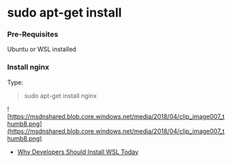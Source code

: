 
# sudo apt-get install


### Pre-Requisites

Ubuntu or WSL installed

### Install nginx

Type:
>sudo apt-get install nginx

![https://msdnshared.blob.core.windows.net/media/2018/04/clip_image007_thumb8.png](https://msdnshared.blob.core.windows.net/media/2018/04/clip_image007_thumb8.png)
                    
- [Why Developers Should Install WSL Today](https://blogs.msdn.microsoft.com/premier_developer/2018/04/27/why-developers-should-install-wsl-today/)
                        

>

>

